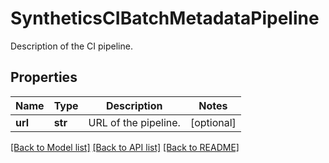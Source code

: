 # SyntheticsCIBatchMetadataPipeline

Description of the CI pipeline.

## Properties
Name | Type | Description | Notes
------------ | ------------- | ------------- | -------------
**url** | **str** | URL of the pipeline. | [optional] 

[[Back to Model list]](README.md#documentation-for-models) [[Back to API list]](README.md#documentation-for-api-endpoints) [[Back to README]](README.md)


